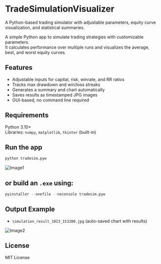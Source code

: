 # TradeSimulationVisualizer
A Python-based trading simulator with adjustable parameters, equity curve visualization, and statistical summaries.

A simple Python app to simulate trading strategies with customizable parameters.  
It calculates performance over multiple runs and visualizes the average, best, and worst equity curves.


## Features
- Adjustable inputs for capital, risk, winrate, and RR ratios  
- Tracks max drawdown and win/loss streaks  
- Generates a summary and chart automatically  
- Saves results as timestamped JPG images  
- GUI-based, no command line required


## Requirements
Python 3.10+  
Libraries: `numpy`, `matplotlib`, `tkinter` (built-in)


## Run the app
```python
python tradesim.pyw
```

![Image1](https://github-production-user-asset-6210df.s3.amazonaws.com/47677912/505731149-79c13cf1-f2f4-49c0-8ce1-88ec25d60530.png?X-Amz-Algorithm=AWS4-HMAC-SHA256&X-Amz-Credential=AKIAVCODYLSA53PQK4ZA%2F20251026%2Fus-east-1%2Fs3%2Faws4_request&X-Amz-Date=20251026T143220Z&X-Amz-Expires=300&X-Amz-Signature=b7ce6486fc90fd262dac6cc2f196857b5fa0f53d612a59cae61c355df8ef9b0a&X-Amz-SignedHeaders=host)


## or build an `.exe` using:
```python
pyinstaller --onefile --noconsole tradesim.pyw
```


## Output Example
- `simulation_result_1023_153200.jpg` (auto-saved chart with results)

![Image2](https://github-production-user-asset-6210df.s3.amazonaws.com/47677912/505731066-1e99c4ef-4b73-4f3c-bf34-71e199d77fd0.jpg?X-Amz-Algorithm=AWS4-HMAC-SHA256&X-Amz-Credential=AKIAVCODYLSA53PQK4ZA%2F20251026%2Fus-east-1%2Fs3%2Faws4_request&X-Amz-Date=20251026T143219Z&X-Amz-Expires=300&X-Amz-Signature=d26ea0875c322da512c0aa09a27bf9c13ccbc56df34fc61ac54c031cd8667baf&X-Amz-SignedHeaders=host)


## License
MIT License
